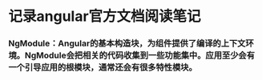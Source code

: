# 记录angular官方文档阅读笔记

### NgModule：Angular的基本构造块，为组件提供了编译的上下文环境。NgModule会把相关的代码收集到一些功能集中。应用至少会有一个引导应用的根模块，通常还会有很多特性模块。
